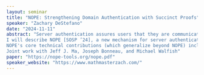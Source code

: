 ```yaml
---
layout: seminar
title: "NOPE: Strengthening Domain Authentication with Succinct Proofs"
speaker: "Zachary DeStefano"
date: "2024-11-11"
abstract: "Server authentication assures users that they are communicating with a server that genuinely represents a claimed domain. Today, server authentication relies on certification authorities (CAs), third parties who sign statements binding public keys to domains. CAs remain a weak spot in Internet security, as any faulty CA can issue a certificate for any domain.
I will describe NOPE [SOSP ’24], a new mechanism for server authentication that uses succinct proofs (for example, zero-knowledge proofs) to prove that a DNSSEC chain exists that links a public key to a specified domain. The use of DNSSEC dramatically reduces reliance on CAs, and the small size of the proofs enables compatibility with legacy infrastructure, including TLS servers, certificate formats, and certificate transparency. NOPE proofs add little performance overhead to clients, increasing the size of a typical certificate chain by about 10% and requiring just over 1 ms to verify.
NOPE's core technical contributions (which generalize beyond NOPE) include efficient techniques for representing parsing and cryptographic operations within succinct proofs, which reduce proof generation time and memory requirements by nearly an order of magnitude.
Joint work with Jeff J. Ma, Joseph Bonneau, and Michael Walfish"
paper: "https://nope-tools.org/nope.pdf"
speaker_website: "https://www.mathmasterzach.com/"
---
```

